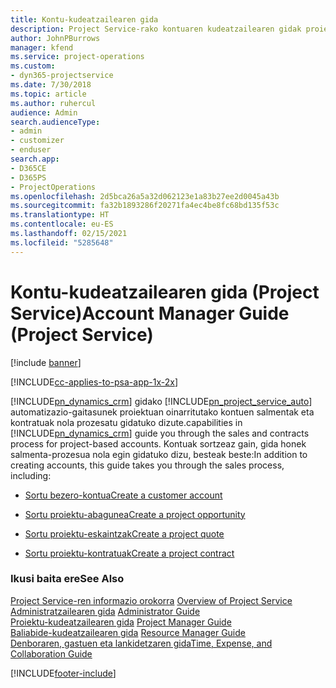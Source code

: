 ```yaml
---
title: Kontu-kudeatzailearen gida
description: Project Service-rako kontuaren kudeatzailearen gidak proiektuan oinarritutako kontuen salmentak eta kontratuak nola prozesatu gidatuko dizute.
author: JohnPBurrows
manager: kfend
ms.service: project-operations
ms.custom:
- dyn365-projectservice
ms.date: 7/30/2018
ms.topic: article
ms.author: ruhercul
audience: Admin
search.audienceType:
- admin
- customizer
- enduser
search.app:
- D365CE
- D365PS
- ProjectOperations
ms.openlocfilehash: 2d5bca26a5a32d062123e1a83b27ee2d0045a43b
ms.sourcegitcommit: fa32b1893286f20271fa4ec4be8fc68bd135f53c
ms.translationtype: HT
ms.contentlocale: eu-ES
ms.lasthandoff: 02/15/2021
ms.locfileid: "5285648"
---
```

# <a name="account-manager-guide-project-service"></a><span data-ttu-id="29a11-103">Kontu-kudeatzailearen gida (Project Service)</span><span class="sxs-lookup"><span data-stu-id="29a11-103">Account Manager Guide (Project Service)</span></span>

[!include [banner](../includes/psa-now-project-operations.md)]

[!INCLUDE[cc-applies-to-psa-app-1x-2x](../includes/cc-applies-to-psa-app-1x-2x.md)]

[!INCLUDE[pn_dynamics_crm](../includes/pn-dynamics-crm.md)] <span data-ttu-id="29a11-104">gidako [!INCLUDE[pn_project_service_auto](../includes/pn-project-service-auto.md)] automatizazio-gaitasunek proiektuan oinarritutako kontuen salmentak eta kontratuak nola prozesatu gidatuko dizute.</span><span class="sxs-lookup"><span data-stu-id="29a11-104">capabilities in [!INCLUDE[pn_dynamics_crm](../includes/pn-dynamics-crm.md)] guide you through the sales and contracts process for project-based accounts.</span></span> <span data-ttu-id="29a11-105">Kontuak sortzeaz gain, gida honek salmenta-prozesua nola egin gidatuko dizu, besteak beste:</span><span class="sxs-lookup"><span data-stu-id="29a11-105">In addition to creating accounts, this guide takes you through the sales process, including:</span></span>  
  
-   [<span data-ttu-id="29a11-106">Sortu bezero-kontua</span><span class="sxs-lookup"><span data-stu-id="29a11-106">Create a customer account</span></span>](../psa/create-customer-account.md)  
  
-   [<span data-ttu-id="29a11-107">Sortu proiektu-abagunea</span><span class="sxs-lookup"><span data-stu-id="29a11-107">Create a project opportunity</span></span>](../psa/create-project-opportunity.md)  
  
-   [<span data-ttu-id="29a11-108">Sortu proiektu-eskaintzak</span><span class="sxs-lookup"><span data-stu-id="29a11-108">Create a project quote</span></span>](../psa/create-project-quote.md)  
  
-   [<span data-ttu-id="29a11-109">Sortu proiektu-kontratuak</span><span class="sxs-lookup"><span data-stu-id="29a11-109">Create a project contract</span></span>](../psa/create-project-contract.md)  
  
  
### <a name="see-also"></a><span data-ttu-id="29a11-110">Ikusi baita ere</span><span class="sxs-lookup"><span data-stu-id="29a11-110">See Also</span></span>  
 <span data-ttu-id="29a11-111">[Project Service-ren informazio orokorra](../psa/overview.md) </span><span class="sxs-lookup"><span data-stu-id="29a11-111">[Overview of Project Service](../psa/overview.md) </span></span>  
 <span data-ttu-id="29a11-112">[Administratzailearen gida](../psa/admin-guide.md) </span><span class="sxs-lookup"><span data-stu-id="29a11-112">[Administrator Guide](../psa/admin-guide.md) </span></span>  
 <span data-ttu-id="29a11-113">[Proiektu-kudeatzailearen gida](../psa/project-manager-guide.md) </span><span class="sxs-lookup"><span data-stu-id="29a11-113">[Project Manager Guide](../psa/project-manager-guide.md) </span></span>  
 <span data-ttu-id="29a11-114">[Baliabide-kudeatzailearen gida](../psa/resource-manager-guide.md) </span><span class="sxs-lookup"><span data-stu-id="29a11-114">[Resource Manager Guide](../psa/resource-manager-guide.md) </span></span>  
 [<span data-ttu-id="29a11-115">Denboraren, gastuen eta lankidetzaren gida</span><span class="sxs-lookup"><span data-stu-id="29a11-115">Time, Expense, and Collaboration Guide</span></span>](../psa/time-expense-collaboration-guide.md)


[!INCLUDE[footer-include](../includes/footer-banner.md)]